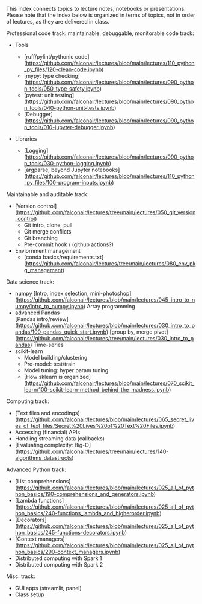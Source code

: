 This index connects topics to lecture notes, notebooks or presentations. Please note that the index below is organized in terms of topics, not in order of lectures, as they are delivered in class.

Professional code track: maintainable, debuggable, monitorable code	track:
- Tools	
	- [ruff/pylint/pythonic code] (https://github.com/falconair/lectures/blob/main/lectures/110_python_py_files/120-clean-code.ipynb)
	- [mypy: type checking] (https://github.com/falconair/lectures/blob/main/lectures/090_python_tools/050-type_safety.ipynb)
	- [pytest: unit testing] (https://github.com/falconair/lectures/blob/main/lectures/090_python_tools/040-python-unit-tests.ipynb)
	- [Debugger] (https://github.com/falconair/lectures/blob/main/lectures/090_python_tools/010-jupyter-debugger.ipynb)

- Libraries	
	- [Logging] (https://github.com/falconair/lectures/blob/main/lectures/090_python_tools/030-python-logging.ipynb)
	- [argparse, beyond Jupyter notebooks] (https://github.com/falconair/lectures/blob/main/lectures/110_python_py_files/100-program-inputs.ipynb)
		
Maintainable and auditable track:
- [Version control]	(https://github.com/falconair/lectures/tree/main/lectures/050_git_version_control)
	- Git intro, clone, pull
	- Git merge conflicts
	- Git branching
	- Pre-commit hook / (github actions?)
- Enviornment management	
	- [conda basics/requirements.txt] (https://github.com/falconair/lectures/tree/main/lectures/080_env_pkg_management)
		
Data science track:
- numpy	
	[Intro, index selection, mini-photoshop] (https://github.com/falconair/lectures/blob/main/lectures/045_intro_to_numpy/intro_to_numpy.ipynb)
	Array programming
- advanced Pandas	
	[Pandas intro/review] (https://github.com/falconair/lectures/blob/main/lectures/030_intro_to_pandas/100-pandas_quick_start.ipynb)
	[group by, merge pivot] (https://github.com/falconair/lectures/tree/main/lectures/030_intro_to_pandas)
	Time-series
- scikit-learn	
	- Model building/clustering
	- Pre-model: test/train
	- Model tuning: hyper param tuning
	- [How sklearn is organized] (https://github.com/falconair/lectures/blob/main/lectures/070_scikit_learn/100-scikit-learn-method_behind_the_madness.ipynb)

Computing track:
- [Text files and encodings] (https://github.com/falconair/lectures/blob/main/lectures/065_secret_lives_of_text_files/Secret%20Lives%20of%20Text%20Files.ipynb)
- Accessing (financial) APIs 
- Handling streaming data (callbacks)
- [Evaluating complexity: Big-O] (https://github.com/falconair/lectures/tree/main/lectures/140-algorithms_datastructs)

Advanced Python track:
- [List comprehensions] (https://github.com/falconair/lectures/blob/main/lectures/025_all_of_python_basics/190-comprehensions_and_generators.ipynb)
- [Lambda functions] (https://github.com/falconair/lectures/blob/main/lectures/025_all_of_python_basics/240-functions_lambda_and_higherorder.ipynb)
- [Decorators] (https://github.com/falconair/lectures/blob/main/lectures/025_all_of_python_basics/245-functions-decorators.ipynb)
- [Context managers] (https://github.com/falconair/lectures/blob/main/lectures/025_all_of_python_basics/290-context_managers.ipynb)
- Distributed computing with Spark 1
- Distributed computing with Spark 2

Misc. track:		
- GUI apps (streamlit, panel)
- Class setup
